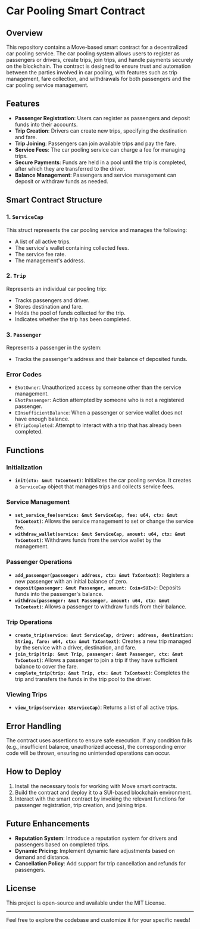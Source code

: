 # Car Pooling Smart Contract

## Overview

This repository contains a Move-based smart contract for a decentralized car pooling service. The car pooling system allows users to register as passengers or drivers, create trips, join trips, and handle payments securely on the blockchain. The contract is designed to ensure trust and automation between the parties involved in car pooling, with features such as trip management, fare collection, and withdrawals for both passengers and the car pooling service management.

## Features

- **Passenger Registration**: Users can register as passengers and deposit funds into their accounts.
- **Trip Creation**: Drivers can create new trips, specifying the destination and fare.
- **Trip Joining**: Passengers can join available trips and pay the fare.
- **Service Fees**: The car pooling service can charge a fee for managing trips.
- **Secure Payments**: Funds are held in a pool until the trip is completed, after which they are transferred to the driver.
- **Balance Management**: Passengers and service management can deposit or withdraw funds as needed.

## Smart Contract Structure

### 1. `ServiceCap`

This struct represents the car pooling service and manages the following:

- A list of all active trips.
- The service's wallet containing collected fees.
- The service fee rate.
- The management's address.

### 2. `Trip`

Represents an individual car pooling trip:

- Tracks passengers and driver.
- Stores destination and fare.
- Holds the pool of funds collected for the trip.
- Indicates whether the trip has been completed.

### 3. `Passenger`

Represents a passenger in the system:

- Tracks the passenger's address and their balance of deposited funds.

### Error Codes

- `ENotOwner`: Unauthorized access by someone other than the service management.
- `ENotPassenger`: Action attempted by someone who is not a registered passenger.
- `EInsufficientBalance`: When a passenger or service wallet does not have enough balance.
- `ETripCompleted`: Attempt to interact with a trip that has already been completed.

## Functions

### Initialization

- **`init(ctx: &mut TxContext)`**: Initializes the car pooling service. It creates a `ServiceCap` object that manages trips and collects service fees.

### Service Management

- **`set_service_fee(service: &mut ServiceCap, fee: u64, ctx: &mut TxContext)`**: Allows the service management to set or change the service fee.
- **`withdraw_wallet(service: &mut ServiceCap, amount: u64, ctx: &mut TxContext)`**: Withdraws funds from the service wallet by the management.

### Passenger Operations

- **`add_passenger(passenger: address, ctx: &mut TxContext)`**: Registers a new passenger with an initial balance of zero.
- **`deposit(passenger: &mut Passenger, amount: Coin<SUI>)`**: Deposits funds into the passenger's balance.
- **`withdraw(passenger: &mut Passenger, amount: u64, ctx: &mut TxContext)`**: Allows a passenger to withdraw funds from their balance.

### Trip Operations

- **`create_trip(service: &mut ServiceCap, driver: address, destination: String, fare: u64, ctx: &mut TxContext)`**: Creates a new trip managed by the service with a driver, destination, and fare.
- **`join_trip(trip: &mut Trip, passenger: &mut Passenger, ctx: &mut TxContext)`**: Allows a passenger to join a trip if they have sufficient balance to cover the fare.
- **`complete_trip(trip: &mut Trip, ctx: &mut TxContext)`**: Completes the trip and transfers the funds in the trip pool to the driver.

### Viewing Trips

- **`view_trips(service: &ServiceCap)`**: Returns a list of all active trips.

## Error Handling

The contract uses assertions to ensure safe execution. If any condition fails (e.g., insufficient balance, unauthorized access), the corresponding error code will be thrown, ensuring no unintended operations can occur.

## How to Deploy

1. Install the necessary tools for working with Move smart contracts.
2. Build the contract and deploy it to a SUI-based blockchain environment.
3. Interact with the smart contract by invoking the relevant functions for passenger registration, trip creation, and joining trips.

## Future Enhancements

- **Reputation System**: Introduce a reputation system for drivers and passengers based on completed trips.
- **Dynamic Pricing**: Implement dynamic fare adjustments based on demand and distance.
- **Cancellation Policy**: Add support for trip cancellation and refunds for passengers.
  
## License

This project is open-source and available under the MIT License.

---

Feel free to explore the codebase and customize it for your specific needs!
